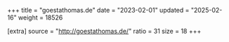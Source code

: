 +++
title = "goestathomas.de"
date = "2023-02-01"
updated = "2025-02-16"
weight = 18526

[extra]
source = "http://goestathomas.de/"
ratio = 31
size = 18
+++
